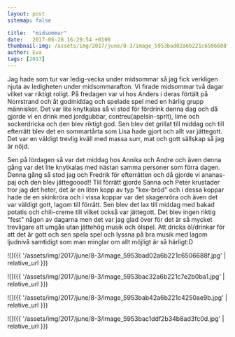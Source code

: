 ```yaml
---
layout: post
sitemap: false

title:  "midsommar"
date:   2017-06-28 16:29:54 +0100
thumbnail-img: /assets/img/2017/june/8-3/image_5953bad02a6b221c6506688f.jpg
author: Eva
tags: [2017]
---
```


Jag hade som tur var ledig-vecka under midsommar så jag fick verkligen njuta av ledigheten under midsommarafton. Vi firade midsommar två dagar vilket var riktigt roligt. På fredagen var vi hos Anders i deras förtält på Norrstrand och åt godmiddag och spelade spel med en härlig grupp människor. Det var lite knytkalas så vi stod för fördrink denna dag och då gjorde vi en drink med jordgubbar, contreu(apelsin-sprit), lime och sockerdricka och den blev riktigt god. Sen blev det grillat till middag och till efterrätt blev det en sommartårta som Lisa hade gjort och allt var jättegott. Det var en väldigt trevlig kväll med massa surr, mat och gott sällskap så jag är nöjd. 

Sen på lördagen så var det middag hos Annika och Andre och även denna gång var det lite knytkalas med nästan samma personer som förra dagen. Denna gång så stod jag och Fredrik för efterrätten och då gjorde vi ananas-paj och den blev jättegoood!! Till förrätt gjorde Sanna och Peter krustader tror jag det heter, det är en liten kopp av typ "kex-bröd" och i dessa koppar hade de en skinkröra och i vissa koppar var det skagenröra och även det var väldigt gott, lagom till förrätt. Sen blev det lax till middag med bakad potatis och chili-creme till vilket också var jättegott. Det blev ingen riktig "fest" någon av dagarna men det var jag glad över för det är så mycket trevligare att umgås utan jättehög musik och ölspel. Att dricka öl/drinkar för att det är gott och sen spela spel och lyssna på bra musik med lagom ljudnivå samtidigt som man minglar om allt möjligt är så härligt:D

![]({{ '/assets/img/2017/june/8-3/image_5953bad02a6b221c6506688f.jpg'  | relative_url }})

![]({{ '/assets/img/2017/june/8-3/image_5953bac32a6b221c7e2b0ba1.jpg'  | relative_url }})

![]({{ '/assets/img/2017/june/8-3/image_5953bab42a6b221c4250ae9b.jpg'  | relative_url }})

![]({{ '/assets/img/2017/june/8-3/image_5953bac1ddf2b34b8ad3fc0d.jpg'  | relative_url }})

